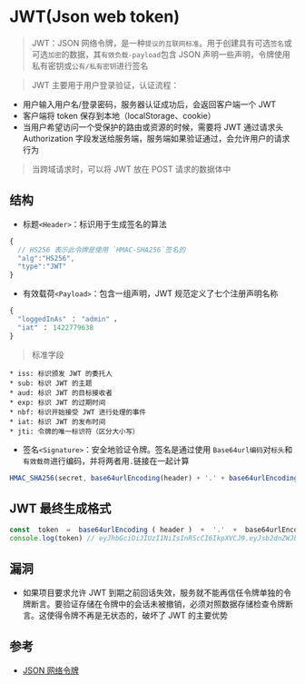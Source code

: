 # JWT(Json web token)

> JWT：JSON 网络令牌，是一种`提议的互联网标准`。用于创建具有可选`签名`或可选`加密`的数据，其`有效负载-payload`包含 JSON 声明一些声明，令牌使用私有密钥或`公有/私有密钥`进行签名

> JWT 主要用于用户登录验证，认证流程：

- 用户输入用户名/登录密码，服务器认证成功后，会返回客户端一个 JWT
- 客户端将 token 保存到本地（localStorage、cookie）
- 当用户希望访问一个受保护的路由或资源的时候，需要将 JWT 通过请求头 Authorization 字段发送给服务端，服务端如果验证通过，会允许用户的请求行为

> 当跨域请求时，可以将 JWT 放在 POST 请求的数据体中

## 结构

- 标题`<Header>`：标识用于生成签名的算法

```js
{
  // HS256 表示此令牌是使用 `HMAC-SHA256`签名的
  "alg":"HS256",
  "type":"JWT"
}
```

- 有效载荷`<Payload>`：包含一组声明，JWT 规范定义了七个注册声明名称

```js
{
  "loggedInAs" ： "admin" ，
  "iat" ： 1422779638
}
```

> 标准字段

    * iss: 标识颁发 JWT 的委托人
    * sub: 标识 JWT 的主题
    * aud: 标识 JWT 的目标接收者
    * exp: 标识 JWT 的过期时间
    * nbf: 标识开始接受 JWT 进行处理的事件
    * iat: 标识 JWT 的发布时间
    * jti: 令牌的唯一标识符（区分大小写）

- 签名`<Signature>`：安全地验证令牌。签名是通过使用 `Base64url编码`对`标头`和`有效载荷`进行编码，并将两者用`.`链接在一起计算

```js
HMAC_SHA256(secret, base64urlEncoding(header) + '.' + base64urlEncoding(payload));
```

## JWT 最终生成格式

```js
const  token  =  base64urlEncoding ( header )  +  '.'  +  base64urlEncoding （有效载荷） +  '.'  +  base64urlEncoding （签名）
console.log(token) // eyJhbGciOiJIUzI1NiIsInR5cCI6IkpXVCJ9.eyJsb2dnZWJbkFzIjoiYWRtaW4iLCJpYXQiOjE0MjI3Nzk2Mzh9.gzSraSYS8EXBxLN_oWnFSRgCzyumJmCSHI
```

## 漏洞

- 如果项目要求允许 JWT 到期之前回话失效，服务就不能再信任令牌单独的令牌断言。要验证存储在令牌中的会话未被撤销，必须对照数据存储检查令牌断言。这使得令牌不再是无状态的，破坏了 JWT 的主要优势

## 参考

- [JSON 网络令牌](https://en.wikipedia.org/wiki/JSON_Web_Token)
